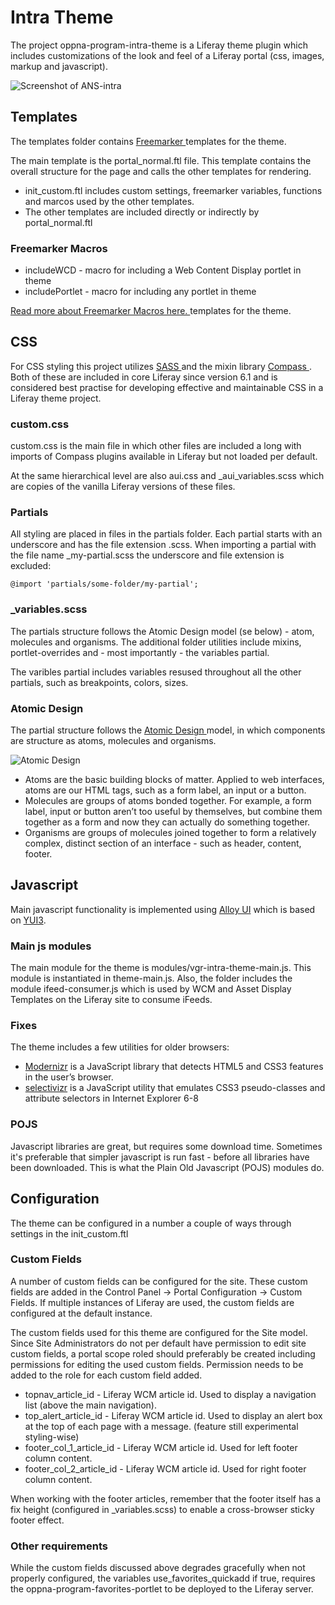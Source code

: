 # Intra Theme #

The project oppna-program-intra-theme is a Liferay theme plugin which includes customizations of the look and feel of a Liferay portal (css, images, markup and javascript).

![Screenshot of ANS-intra](https://raw.githubusercontent.com/mrg3kko/vgr-62-intra-theme/master/docs/ans-intra-screen.png)

## Templates ##

The templates folder contains [ Freemarker ](http://freemarker.org/) templates for the theme.

The main template is the portal_normal.ftl file. This template contains the overall structure for the page and calls the other templates for rendering.

* init_custom.ftl includes custom settings, freemarker variables, functions and marcos used by the other templates.
* The other templates are included directly or indirectly by portal_normal.ftl

### Freemarker Macros ###

* includeWCD - macro for including a Web Content Display portlet in theme
* includePortlet - macro for including any portlet in theme

[ Read more about Freemarker Macros here. ](http://freemarker.org/docs/ref_directive_macro.html) templates for the theme.

## CSS ##

For CSS styling this project utilizes [ SASS ](http://sass-lang.com) and the mixin library [ Compass ](http://compass-style.org). Both of these are included in core Liferay since version 6.1 and is considered best practise for developing effective and maintainable CSS in a Liferay theme project.

### custom.css ###
custom.css is the main file in which other files are included a long with imports of Compass plugins available in Liferay but not loaded per default.

At the same hierarchical level are also aui.css and _aui_variables.scss which are copies of the vanilla Liferay versions of these files.

### Partials ###
All styling are placed in files in the partials folder. Each partial starts with an underscore and has the file extension .scss. When importing a partial with the file name _my-partial.scss the underscore and file extension is excluded:

~~~~
@import 'partials/some-folder/my-partial';
~~~~

### _variables.scss ###

The partials structure follows the Atomic Design model (se below) - atom, molecules and organisms. The additional folder utilities include mixins, portlet-overrides and - most importantly - the variables partial.

The varibles partial includes variables resused throughout all the other partials, such as breakpoints, colors, sizes.

### Atomic Design ###

The partial structure follows the [ Atomic Design ](http://bradfrost.com/blog/post/atomic-web-design/) model, in which components are structure as atoms, molecules and organisms.

![Atomic Design](https://raw.githubusercontent.com/mrg3kko/vgr-62-intra-theme/master/docs/atomic-design.png)

* Atoms are the basic building blocks of matter. Applied to web interfaces, atoms are our HTML tags, such as a form label, an input or a button.
* Molecules are groups of atoms bonded together. For example, a form label, input or button aren’t too useful by themselves, but combine them together as a form and now they can actually do something together.
* Organisms are groups of molecules joined together to form a relatively complex, distinct section of an interface - such as header, content, footer.

## Javascript ##

Main javascript functionality is implemented using [Alloy UI](http://alloyui.com/) which is based on [YUI3](http://yuilibrary.com/).

### Main js modules ###

The main module for the theme is modules/vgr-intra-theme-main.js. This module is instantiated in theme-main.js. Also, the folder includes the module ifeed-consumer.js which is used by WCM and Asset Display Templates on the Liferay site to consume iFeeds.

### Fixes ###

The theme includes a few utilities for older browsers:

* [Modernizr](http://modernizr.com/) is a JavaScript library that detects HTML5 and CSS3 features in the user’s browser.
* [selectivizr](http://selectivizr.com/) is a JavaScript utility that emulates CSS3 pseudo-classes and attribute selectors in Internet Explorer 6-8

### POJS ###

Javascript libraries are great, but requires some download time. Sometimes it's preferable that simpler javascript is run fast - before all libraries have been downloaded. This is what the Plain Old Javascript (POJS) modules do.

## Configuration ##

The theme can be configured in a number a couple of ways through settings in the init_custom.ftl

### Custom Fields ###

A number of custom fields can be configured for the site. These custom fields are added in the Control Panel -> Portal Configuration -> Custom Fields. If multiple instances of Liferay are used, the custom fields are configured at the default instance.

The custom fields used for this theme are configured for the Site model. Since Site Administrators do not per default have permission to edit site custom fields, a portal scope roled should preferably be created including permissions for editing the used custom fields. Permission needs to be added to the role for each custom field added.

* topnav_article_id - Liferay WCM article id. Used to display a navigation list (above the main navigation).
* top_alert_article_id - Liferay WCM article id. Used to display an alert box at the top of each page with a message. (feature still experimental styling-wise)
* footer_col_1_article_id - Liferay WCM article id. Used for left footer column content.
* footer_col_2_article_id - Liferay WCM article id. Used for right footer column content.

When working with the footer articles, remember that the footer itself has a fix height (configured in _variables.scss) to enable a cross-browser sticky footer effect.

### Other requirements ###

While the custom fields discussed above degrades gracefully when not properly configured, the variables use_favorites_quickadd if true, requires the oppna-program-favorites-portlet to be deployed to the Liferay server.

